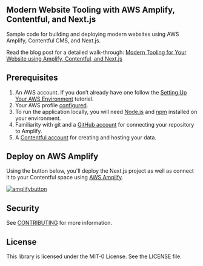 ## Modern Website Tooling with AWS Amplify, Contentful, and Next.js

Sample code for building and deploying modern websites using AWS Amplify, Contentful CMS, and Next.js.

Read the blog post for a detailed walk-through: [Modern Tooling for Your Website using Amplify, Contentful, and Next.js](https://aws.amazon.com/blogs/mobile/)

## Prerequisites

1. An AWS account.  If you don’t already have one follow the [Setting Up Your AWS Environment](https://aws.amazon.com/getting-started/guides/setup-environment/) tutorial.
1. Your AWS profile [configured](https://docs.amplify.aws/react/start/account-setup/).
1. To run the application locally, you will need [Node.js](https://nodejs.org/en/download) and [npm](https://www.npmjs.com/) installed on your environment.
1. Familiarity with git and a [GitHub account](https://docs.github.com/en/get-started/start-your-journey/creating-an-account-on-github) for connecting your repository to Amplify.
1. A [Contentful account](https://www.contentful.com/sign-up/) for creating and hosting your data.

## Deploy on AWS Amplify

Using the button below, you'll deploy the Next.js project as well as connect it to your Contentful space using [AWS Amplify](https://docs.amplify.aws/nextjs/).

[![amplifybutton](https://oneclick.amplifyapp.com/button.svg)](https://console.aws.amazon.com/amplify/home#/deploy?repo=https://github.com/aws-samples/modern-website-tooling-with-amplify)

## Security

See [CONTRIBUTING](CONTRIBUTING.md#security-issue-notifications) for more information.

## License

This library is licensed under the MIT-0 License. See the LICENSE file.